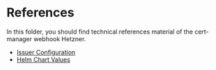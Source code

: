# References

In this folder, you should find technical references material of the cert-manager webhook Hetzner.

- [Issuer Configuration](issuer-configuration.md)
- [Helm Chart Values](../../chart/README.md)
